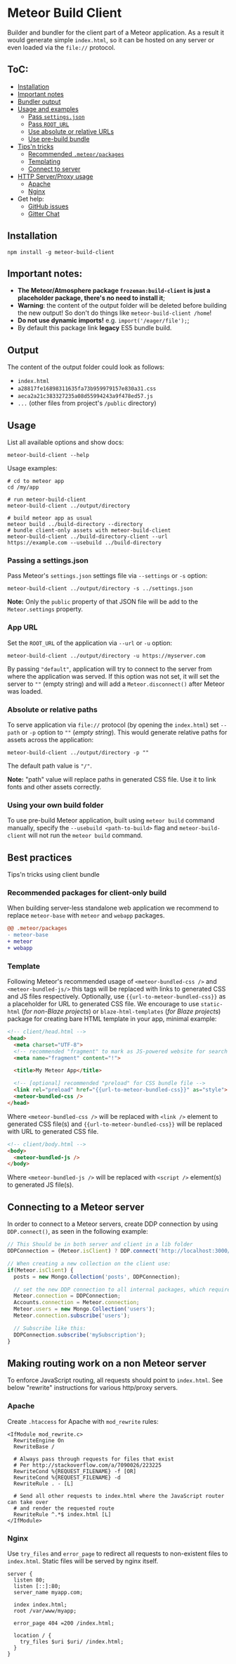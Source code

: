 # Meteor Build Client

Builder and bundler for the client part of a Meteor application. As a result it would generate simple `index.html`, so it can be hosted on any server or even loaded via the `file://` protocol.

## ToC:

- [Installation](https://github.com/frozeman/meteor-build-client#installation)
- [Important notes](https://github.com/frozeman/meteor-build-client#important-notes)
- [Bundler output](https://github.com/frozeman/meteor-build-client#output)
- [Usage and examples](https://github.com/frozeman/meteor-build-client#usage)
  - [Pass `settings.json`](https://github.com/frozeman/meteor-build-client#passing-a-settingsjson)
  - [Pass `ROOT_URL`](https://github.com/frozeman/meteor-build-client#app-url)
  - [Use absolute or relative URLs](https://github.com/frozeman/meteor-build-client#absolute-or-relative-paths)
  - [Use pre-build bundle](https://github.com/frozeman/meteor-build-client#using-your-own-build-folder)
- [Tips'n tricks](https://github.com/frozeman/meteor-build-client#best-practices)
  - [Recommended `.meteor/packages`](https://github.com/frozeman/meteor-build-client#recommended-packages-for-client-only-build)
  - [Templating](https://github.com/frozeman/meteor-build-client#template)
  - [Connect to server](https://github.com/frozeman/meteor-build-client#connecting-to-a-meteor-server)
- [HTTP Server/Proxy usage](https://github.com/frozeman/meteor-build-client#making-routing-work-on-a-non-meteor-server)
  - [Apache](https://github.com/frozeman/meteor-build-client#apache)
  - [Nginx](https://github.com/frozeman/meteor-build-client#nginx)
- Get help:
  - [GitHub issues](https://github.com/frozeman/meteor-build-client/issues)
  - [Gitter Chat](https://gitter.im/frozeman/meteor-build-client)

## Installation

```shell
npm install -g meteor-build-client
```

## Important notes:

- __The Meteor/Atmosphere package `frozeman:build-client` is just a placeholder package, there's no need to install it__;
- __Warning__: the content of the output folder will be deleted before building the new output! So don't do things like `meteor-build-client /home`!
- __Do not use dynamic imports!__ e.g. `import('/eager/file');`;
- By default this package link __legacy__ ES5 bundle build.

## Output

The content of the output folder could look as follows:

- `index.html`
- `a28817fe16898311635fa73b959979157e830a31.css`
- `aeca2a21c383327235a08d55994243a9f478ed57.js`
- `...` (other files from project's `/public` directory)

## Usage

List all available options and show docs:

```shell
meteor-build-client --help
```

Usage examples:

```shell
# cd to meteor app
cd /my/app

# run meteor-build-client
meteor-build-client ../output/directory

# build meteor app as usual
meteor build ../build-directory --directory
# bundle client-only assets with meteor-build-client
meteor-build-client ../build-directory-client --url https://example.com --usebuild ../build-directory
```

### Passing a settings.json

Pass Meteor's `settings.json` settings file via `--settings` or `-s` option:

```shell
meteor-build-client ../output/directory -s ../settings.json
```

__Note:__ Only the `public` property of that JSON file will be add to the `Meteor.settings` property.

### App URL

Set the `ROOT_URL` of the application via `--url` or `-u` option:

```shell
meteor-build-client ../output/directory -u https://myserver.com
```

By passing `"default"`, application will try to connect to the server from where the application was served. If this option was not set, it will set the server to `""` (empty string) and will add a `Meteor.disconnect()` after Meteor was loaded.

### Absolute or relative paths

To serve application via `file://` protocol (by opening the `index.html`) set `--path` or `-p` option to `""` (*empty string*). This would generate relative paths for assets across the application:

```shell
meteor-build-client ../output/directory -p ""
```

The default path value is `"/"`.

__Note:__ "path" value will replace paths in generated CSS file. Use it to link fonts and other assets correctly.

### Using your own build folder

To use pre-build Meteor application, built using `meteor build` command manually, specify the `--usebuild <path-to-build>` flag and `meteor-build-client` will not run the `meteor build` command.

## Best practices

Tips'n tricks using client bundle

### Recommended packages for client-only build

When building server-less standalone web application we recommend to replace `meteor-base` with `meteor` and `webapp` packages.

```diff
@@ .meteor/packages
- meteor-base
+ meteor
+ webapp
```

### Template

Following Meteor's recommended usage of `<meteor-bundled-css />` and `<meteor-bundled-js/>` this tags will be replaced with links to generated CSS and JS files respectively. Optionally, use `{{url-to-meteor-bundled-css}}` as a placeholder for URL to generated CSS file. We encourage to use `static-html` (*for non-Blaze projects*) or `blaze-html-templates` (*for Blaze projects*) package for creating bare HTML template in your app, minimal example:

```html
<!-- client/head.html -->
<head>
  <meta charset="UTF-8">
  <!-- recommended "fragment" to mark as JS-powered website for search engines -->
  <meta name="fragment" content="!">

  <title>My Meteor App</title>

  <!-- [optional] recommended "preload" for CSS bundle file -->
  <link rel="preload" href="{{url-to-meteor-bundled-css}}" as="style">
  <meteor-bundled-css />
</head>
```

Where `<meteor-bundled-css />` will be replaced with `<link />` element to generated CSS file(s) and `{{url-to-meteor-bundled-css}}` will be replaced with URL to generated CSS file.

```html
<!-- client/body.html -->
<body>
  <meteor-bundled-js />
</body>
```

Where `<meteor-bundled-js />` will be replaced with `<script />` element(s) to generated JS file(s).

## Connecting to a Meteor server

In order to connect to a Meteor servers, create DDP connection by using `DDP.connect()`, as seen in the following example:

```js
// This Should be in both server and client in a lib folder
DDPConnection = (Meteor.isClient) ? DDP.connect('http://localhost:3000/') : {};

// When creating a new collection on the client use:
if(Meteor.isClient) {
  posts = new Mongo.Collection('posts', DDPConnection);

  // set the new DDP connection to all internal packages, which require one
  Meteor.connection = DDPConnection;
  Accounts.connection = Meteor.connection;
  Meteor.users = new Mongo.Collection('users');
  Meteor.connection.subscribe('users');

  // Subscribe like this:
  DDPConnection.subscribe('mySubscription');
}
```

## Making routing work on a non Meteor server

To enforce JavaScript routing, all requests should point to `index.html`. See below "rewrite" instructions for various http/proxy servers.

### Apache

Create `.htaccess` for Apache with `mod_rewrite` rules:

```apacheconf
<IfModule mod_rewrite.c>
  RewriteEngine On
  RewriteBase /

  # Always pass through requests for files that exist
  # Per http://stackoverflow.com/a/7090026/223225
  RewriteCond %{REQUEST_FILENAME} -f [OR]
  RewriteCond %{REQUEST_FILENAME} -d
  RewriteRule . - [L]

  # Send all other requests to index.html where the JavaScript router can take over
  # and render the requested route
  RewriteRule ^.*$ index.html [L]
</IfModule>
```

### Nginx

Use `try_files` and `error_page` to redirect all requests to non-existent files to `index.html`. Static files will be served by nginx itself.

```nginxconf
server {
  listen 80;
  listen [::]:80;
  server_name myapp.com;

  index index.html;
  root /var/www/myapp;

  error_page 404 =200 /index.html;
  
  location / {
    try_files $uri $uri/ /index.html;
  }
}
```
